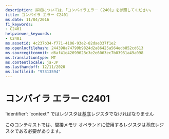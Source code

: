```yaml
---
description: 詳細については、「コンパイラエラー C2401」を参照してください。
title: コンパイラ エラー C2401
ms.date: 11/04/2016
f1_keywords:
- C2401
helpviewer_keywords:
- C2401
ms.assetid: 4c237b34-f771-4106-93e2-82dae337f1e2
ms.openlocfilehash: 244398a74799b9824d2a86425a564edb852cd613
ms.sourcegitcommit: d6af41e42699628c3e2e6063ec7b03931a49a098
ms.translationtype: MT
ms.contentlocale: ja-JP
ms.lasthandoff: 12/11/2020
ms.locfileid: "97313594"
---
```

# <a name="compiler-error-c2401"></a>コンパイラ エラー C2401

'identifier': 'context'' ではレジスタは基底レジスタでなければなりません

このコンテキストでは、間接メモリ オペランドに使用するレジスタは基底レジスタである必要があります。
